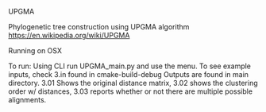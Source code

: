 UPGMA

Phylogenetic tree construction using UPGMA algorithm https://en.wikipedia.org/wiki/UPGMA

Running on OSX

To run: Using CLI run UPGMA_main.py and use the menu. To see example inputs, check 3.in found in cmake-build-debug
Outputs are found in main directory. 3.01 Shows the original distance matrix, 3.02 shows the clustering order w/ distances,
3.03 reports whether or not there are multiple possible alignments. 


